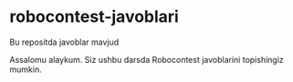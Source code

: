 # robocontest-javoblari
Bu repositda javoblar mavjud



Assalomu alaykum. 
Siz ushbu darsda Robocontest javoblarini topishingiz mumkin.
